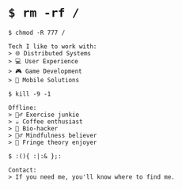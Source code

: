 # `$ rm -rf /`

`$ chmod -R 777 /`
```
Tech I like to work with:
> 🌐 Distributed Systems
> 💻 User Experience
> 🎮 Game Development
> 📱 Mobile Solutions
```

`$ kill -9 -1`
```
Offline:
> 🏋️‍♂️ Exercise junkie
> ☕ Coffee enthusiast
> 🧠 Bio-hacker
> 🧘‍♂️ Mindfulness believer
> 🌌 Fringe theory enjoyer
```

`$ :(){ :|:& };:`
```
Contact: 
> If you need me, you'll know where to find me.
```
